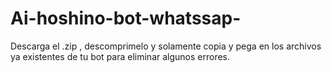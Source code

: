 # Ai-hoshino-bot-whatssap-
Descarga el .zip , descomprimelo y solamente copia y pega en los archivos ya existentes de tu bot para eliminar algunos errores.
